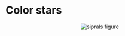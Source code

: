 # Color stars

<p align="center">
  <img src="https://github.com/planelles20/modern-openGL-practice/blob/master/example7/result/result7.gif?raw=true" alt="siprals figure"/>
</p>

